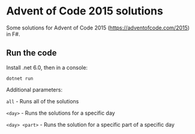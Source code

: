 # Advent of Code 2015 solutions

Some solutions for Advent of Code 2015 (https://adventofcode.com/2015) in F#.

## Run the code

Install .net 6.0, then in a console:

```
dotnet run
```

Additional parameters:

`all` - Runs all of the solutions

`<day>` - Runs the solutions for a specific day

`<day> <part>` - Runs the solution for a specific part of a specific day

